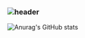 ### ![header](https://capsule-render.vercel.app/api?type=wave&color=auto&height=300&section=header&text=민서%20CodeGream🎨&fontSize=70)
![Anurag's GitHub stats](https://github-readme-stats.vercel.app/api?username=m1ns30&show_icons=true)
<!--
**m1ns30/m1ns30** is a ✨ _special_ ✨ repository because its `README.md` (this file) appears on your GitHub profile.

Here are some ideas to get you started:

- 🔭 I’m currently working on ...
- 🌱 I’m currently learning ...
- 👯 I’m looking to collaborate on ...
- 🤔 I’m looking for help with ...
- 💬 Ask me about ...
- 📫 How to reach me: ...
- 😄 Pronouns: ...
- ⚡ Fun fact: ...
-->
